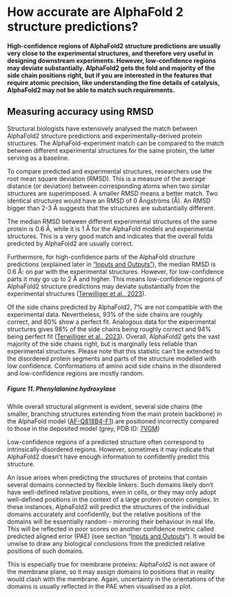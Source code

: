 # How accurate are AlphaFold 2 structure predictions?

**High-confidence regions of AlphaFold2 structure predictions are usually very close to the experimental structures, and therefore very useful in designing downstream experiments. However, low-confidence regions may deviate substantially. AlphaFold2 gets the fold and majority of the side chain positions right, but if you are interested in the features that require atomic precision, like understanding the fine details of catalysis, AlphaFold2 may not be able to match such requirements.**

## **Measuring accuracy using RMSD**

Structural biologists have extensively analysed the match between AlphaFold2 structure predictions and experimentally-derived protein structures. The AlphaFold-experiment match can be compared to the match between different experimental structures for the same protein, the latter serving as a baseline.

To compare predicted and experimental structures, researchers use the root mean square deviation (RMSD). This is a measure of the average distance (or deviation) between corresponding atoms when two similar structures are superimposed. A smaller RMSD means a better match. Two identical structures would have an RMSD of 0 Ångströms (Å). An RMSD bigger than 2-3 Å suggests that the structures are substantially different.

The median RMSD between different experimental structures of the same protein is 0.6 Å, while it is 1 Å for the AlphaFold models and experimental structures. This is a very good match and indicates that the overall folds predicted by AlphaFold2 are usually correct.

Furthermore, for high-confidence parts of the AlphaFold structure predictions (explained later in [“Inputs and Outputs”](https://www.ebi.ac.uk/training/online/courses/alphafold/inputs-and-outputs/)), the median RMSD is 0.6 Å: on par with the experimental structures. However, for low-confidence parts it may go up to 2 Å and higher. This means low-confidence regions of AlphaFold2 structure predictions may deviate substantially from the experimental structures ([Terwilliger et al., 2023](https://doi.org/10.1038/s41592-023-02087-4)).

Of the side chains predicted by AlphaFold2, 7% are not compatible with the experimental data. Nevertheless, 93% of the side chains are roughly correct, and 80% show a perfect fit. Analogous data for the experimental structures gives 98% of the side chains being roughly correct and 94% being perfect fit ([Terwilliger et al., 2023](https://doi.org/10.1038/s41592-023-02087-4)). Overall, AlphaFold2 gets the vast majority of the side chains right, but is marginally less reliable than experimental structures. Please note that this statistic can’t be extended to the disordered protein segments and parts of the structure modelled with low confidence. Conformations of amino acid side chains in the disordered and low-confidence regions are mostly random.












##### Figure 11. Phenylalanine hydroxylase

While overall structural alignment is evident, several side chains (the smaller, branching structures extending from the main protein backbone) in the AlphaFold model ([AF-Q818B4-F1](https://alphafold.ebi.ac.uk/entry/Q818B4)) are positioned incorrectly compared to those in the deposited model (grey, PDB ID: [7VGM](https://doi.org/10.2210/pdb7VGM/pdb))

Low-confidence regions of a predicted structure often correspond to intrinsically-disordered regions. However, sometimes it may indicate that AlphaFold2 doesn’t have enough information to confidently predict this structure.

An issue arises when predicting the structures of proteins that contain several domains connected by flexible linkers. Such domains likely don’t have well-defined relative positions, even in cells, or they may only adopt well-defined positions in the context of a large protein-protein complex. In these instances, AlphaFold2 will predict the structures of the individual domains accurately and confidently, but the relative positions of the domains will be essentially random – mirroring their behaviour in real life. This will be reflected in poor scores on another confidence metric called predicted aligned error (PAE) (see section “[Inputs and Outputs](https://www.ebi.ac.uk/training/online/courses/alphafold/inputs-and-outputs/)“). It would be unwise to draw any biological conclusions from the predicted relative positions of such domains.

This is especially true for membrane proteins: AlphaFold2 is not aware of the membrane plane, so it may assign domains to positions that in reality would clash with the membrane. Again, uncertainty in the orientations of the domains is usually reflected in the PAE when visualised as a plot.